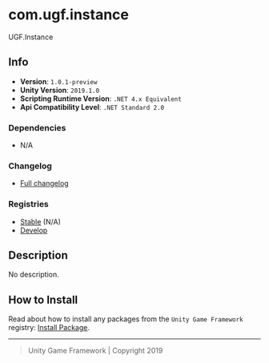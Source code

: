 # com.ugf.instance

UGF.Instance

## Info

- **Version**: `1.0.1-preview`
- **Unity Version**: `2019.1.0`
- **Scripting Runtime Version**: `.NET 4.x Equivalent`
- **Api Compatibility Level**: `.NET Standard 2.0`

### Dependencies

- N/A

### Changelog

- [Full changelog][1]

### Registries

- [Stable][2] (N/A)
- [Develop][3]

## Description

No description.

## How to Install

Read about how to install any packages from the `Unity Game Framework` registry: [Install Package][4].

---
> Unity Game Framework | Copyright 2019

[1]: changelog.md
[2]: https://bintray.com/unity-game-framework/stable/com.ugf.instance
[3]: https://bintray.com/unity-game-framework/dev/com.ugf.instance
[4]: https://github.com/unity-game-framework/ugf-documentation/wiki/Install-Package

